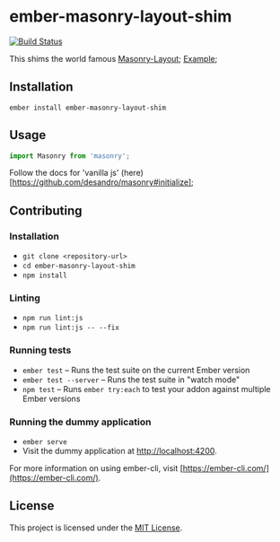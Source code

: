 ember-masonry-layout-shim
==============================================================================

[![Build Status](https://travis-ci.org/Duder-onomy/ember-masonry-layout-shim.svg?branch=master)](https://travis-ci.org/Duder-onomy/ember-masonry-layout-shim)

This shims the world famous [Masonry-Layout](https://www.npmjs.com/package/masonry-layout);
[Example](https://masonry.desandro.com/);


Installation
------------------------------------------------------------------------------

```
ember install ember-masonry-layout-shim
```


Usage
------------------------------------------------------------------------------

```javascript
import Masonry from 'masonry';
```

Follow the docs for 'vanilla js' (here)[https://github.com/desandro/masonry#initialize];


Contributing
------------------------------------------------------------------------------

### Installation

* `git clone <repository-url>`
* `cd ember-masonry-layout-shim`
* `npm install`

### Linting

* `npm run lint:js`
* `npm run lint:js -- --fix`

### Running tests

* `ember test` – Runs the test suite on the current Ember version
* `ember test --server` – Runs the test suite in "watch mode"
* `npm test` – Runs `ember try:each` to test your addon against multiple Ember versions

### Running the dummy application

* `ember serve`
* Visit the dummy application at [http://localhost:4200](http://localhost:4200).

For more information on using ember-cli, visit [https://ember-cli.com/](https://ember-cli.com/).

License
------------------------------------------------------------------------------

This project is licensed under the [MIT License](LICENSE.md).
